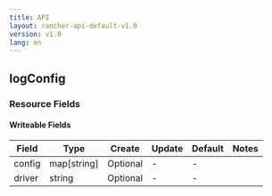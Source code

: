 ```yaml
---
title: API
layout: rancher-api-default-v1.0
version: v1.0
lang: en
---
```


## logConfig



### Resource Fields

#### Writeable Fields

Field | Type | Create | Update | Default | Notes
---|---|---|---|---|---
config | map[string] | Optional | - | - | 
driver | string | Optional | - | - | 



<br>
